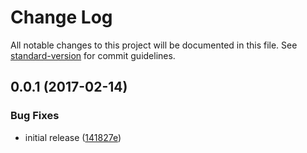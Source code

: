 # Change Log

All notable changes to this project will be documented in this file. See [standard-version](https://github.com/conventional-changelog/standard-version) for commit guidelines.

<a name="0.0.1"></a>
## 0.0.1 (2017-02-14)


### Bug Fixes

* initial release ([141827e](https://github.com/cludden/strongman/commit/141827e))
